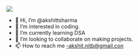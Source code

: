 <p align="left"> <img src="https://komarev.com/ghpvc/?username=akshittsharma&base=100" /> </p>

- 👋 Hi, I’m @akshittsharma
- 👀 I’m interested in coding.
- 🌱 I’m currently learning DSA
- 💞️ I’m looking to collaborate on making projects.
- 📫 How to reach me -akshit.nitb@gmail.con

<!---
akshittsharma/akshittsharma is a ✨ special ✨ repository because its `README.md` (this file) appears on your GitHub profile.
You can click the Preview link to take a look at your changes.
--->
